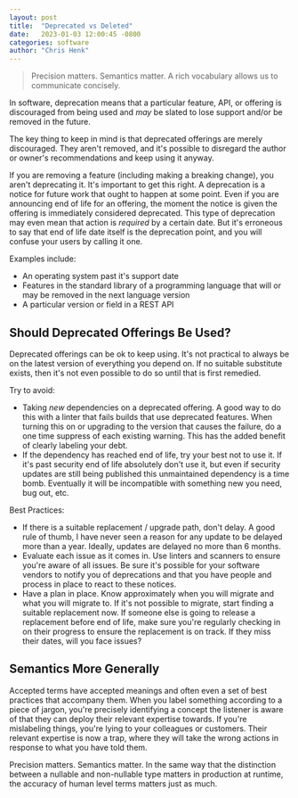 ```yaml
---
layout: post
title:  "Deprecated vs Deleted"
date:   2023-01-03 12:00:45 -0800
categories: software
author: "Chris Henk"
---
```


> Precision matters. Semantics matter. A rich vocabulary allows us to communicate concisely.

In software, deprecation means that a particular feature, API, or offering is discouraged from being used and *may* be slated to lose support and/or be removed in the future.

The key thing to keep in mind is that deprecated offerings are merely discouraged. They aren't removed, and it's possible to disregard the author or owner's recommendations and keep using it anyway.

If you are removing a feature (including making a breaking change), you aren't deprecating it. It's important to get this right. A deprecation is a notice for future work that ought to happen at some point. Even if you are announcing end of life for an offering, the moment the notice is given the offering is immediately considered deprecated. This type of deprecation may even mean that action is *required* by a certain date. But it's erroneous to say that end of life date itself is the deprecation point, and you will confuse your users by calling it one.

Examples include:

- An operating system past it's support date
- Features in the standard library of a programming language that will or may be removed in the next language version
- A particular version or field in a REST API

## Should Deprecated Offerings Be Used?

Deprecated offerings can be ok to keep using. It's not practical to always be on the latest version of everything you depend on. If no suitable substitute exists, then it's not even possible to do so until that is first remedied. 

Try to avoid:

- Taking *new* dependencies on a deprecated offering. A good way to do this with a linter that fails builds that use deprecated features. When turning this on or upgrading to the version that causes the failure, do a one time suppress of each existing warning. This has the added benefit of clearly labeling your debt.
- If the dependency has reached end of life, try your best not to use it. If it's past security end of life absolutely don't use it, but even if security updates are still being published this unmaintained dependency is a time bomb. Eventually it will be incompatible with something new you need, bug out, etc.

Best Practices:

- If there is a suitable replacement / upgrade path, don't delay. A good rule of thumb, I have never seen a reason for any update to be delayed more than a year. Ideally, updates are delayed no more than 6 months.
- Evaluate each issue as it comes in. Use linters and scanners to ensure you're aware of all issues. Be sure it's possible for your software vendors to notify you of deprecations and that you have people and process in place to react to these notices.
- Have a plan in place. Know approximately when you will migrate and what you will migrate to. If it's not possible to migrate, start finding a suitable replacement now. If someone else is going to release a replacement before end of life, make sure you're regularly checking in on their progress to ensure the replacement is on track. If they miss their dates, will you face issues?

## Semantics More Generally

Accepted terms have accepted meanings and often even a set of best practices that accompany them. When you label something according to a piece of jargon, you're precisely identifying a concept the listener is aware of that they can deploy their relevant expertise towards. If you're mislabeling things, you're lying to your colleagues or customers. Their relevant expertise is now a trap, where they will take the wrong actions in response to what you have told them.

Precision matters. Semantics matter. In the same way that the distinction between a nullable and non-nullable type matters in production at runtime, the accuracy of human level terms matters just as much.
